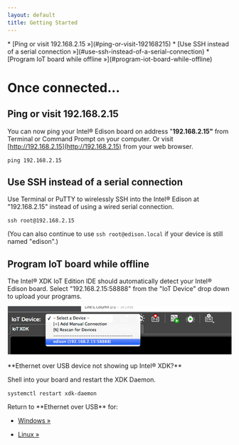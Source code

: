 ```yaml
---
layout: default
title: Getting Started
---
```


<div id="toc" markdown="1">
* [Ping or visit 192.168.2.15 »](#ping-or-visit-192168215)
* [Use SSH instead of a serial connection »](#use-ssh-instead-of-a-serial-connection)
* [Program IoT board while offline »](#program-iot-board-while-offline)
</div>

# Once connected...

<!-- <div id="related-videos" class="callout video">
* [Ethernet over USB - Intel Edison - Windows (preview)](https://drive.google.com/open?id=0B2ywC78pxngCUWJxZXJiYngycU0&authuser=0)
* [Ethernet over USB - Intel Edison - Mac (preview)](https://drive.google.com/open?id=0B2ywC78pxngCSlJtbTNmNGhVVEU&authuser=0)
</div> -->

## Ping or visit 192.168.2.15

You can now ping your Intel® Edison board on address "**192.168.2.15"** from Terminal or Command Prompt on your computer. Or visit [http://192.168.2.15](http://192.168.2.15) from your web browser.

```
ping 192.168.2.15
```

## Use SSH instead of a serial connection

Use Terminal or PuTTY to wirelessly SSH into the Intel® Edison at "192.168.2.15" instead of using a wired serial connection. 

```
ssh root@192.168.2.15
```

(You can also continue to use `ssh root@edison.local` if your device is still named "edison".)

## Program IoT board while offline

The Intel® XDK IoT Edition IDE should automatically detect your Intel® Edison board. Select "192.168.2.15:58888" from the "IoT Device" drop down to upload your programs. 

!["192.168.2.15:58888" entry selected in "IoT Device" drop down](images/xdk-select_dot_15.png)

<div class="callout troubleshooting" markdown="1">
**Ethernet over USB device not showing up Intel® XDK?**

Shell into your board and restart the XDK Daemon.

```
systemctl restart xdk-daemon
```
</div>

<div class="callout goto" markdown="1">
Return to **Ethernet over USB** for:

* [Windows »](../windows/connect.html)
<!-- * [Mac »](../mac/connect.html) -->
* [Linux »](../linux/connect.html)
</div>
